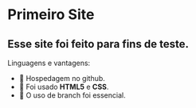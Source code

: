# Primeiro Site
## Esse site foi feito para fins de teste.


Linguagens e vantagens:
- 🐙 Hospedagem no github.
- 🌹 Foi usado **HTML5** e **CSS**.
- 🪷 O uso de branch foi essencial.

